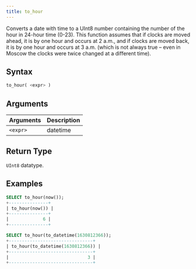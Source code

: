 ```yaml
---
title: to_hour
---
```


Converts a date with time to a UInt8 number containing the number of the hour in 24-hour time (0-23).
This function assumes that if clocks are moved ahead, it is by one hour and occurs at 2 a.m., and if clocks are moved back, it is by one hour and occurs at 3 a.m. (which is not always true – even in Moscow the clocks were twice changed at a different time).

## Syntax

```sql
to_hour( <expr> )
```

## Arguments

| Arguments   | Description |
| ----------- | ----------- |
| `<expr>` | datetime |

## Return Type

 `UInt8` datatype.

## Examples

```sql
SELECT to_hour(now());
+---------------+
| to_hour(now()) |
+---------------+
|             6 |
+---------------+

SELECT to_hour(to_datetime(1630812366));
+--------------------------------+
| to_hour(to_datetime(1630812366)) |
+--------------------------------+
|                              3 |
+--------------------------------+
```

